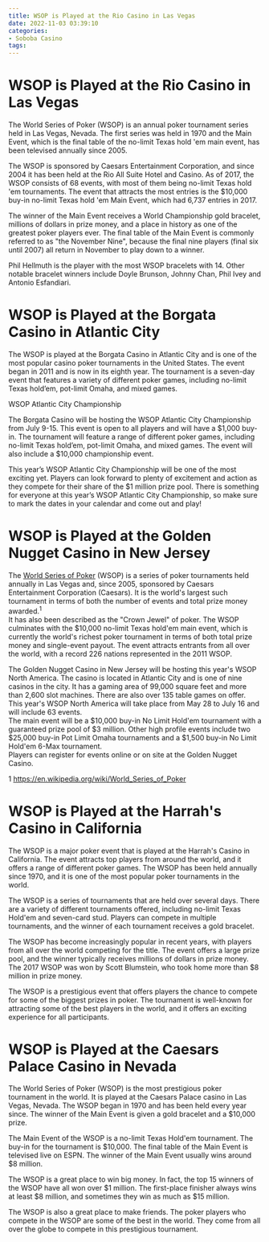 ```yaml
---
title: WSOP is Played at the Rio Casino in Las Vegas
date: 2022-11-03 03:39:10
categories:
- Soboba Casino
tags:
---
```



#  WSOP is Played at the Rio Casino in Las Vegas

The World Series of Poker (WSOP) is an annual poker tournament series held in Las Vegas, Nevada. The first series was held in 1970 and the Main Event, which is the final table of the no-limit Texas hold 'em main event, has been televised annually since 2005.

The WSOP is sponsored by Caesars Entertainment Corporation, and since 2004 it has been held at the Rio All Suite Hotel and Casino. As of 2017, the WSOP consists of 68 events, with most of them being no-limit Texas hold 'em tournaments. The event that attracts the most entries is the $10,000 buy-in no-limit Texas hold 'em Main Event, which had 6,737 entries in 2017.

The winner of the Main Event receives a World Championship gold bracelet, millions of dollars in prize money, and a place in history as one of the greatest poker players ever. The final table of the Main Event is commonly referred to as "the November Nine", because the final nine players (final six until 2007) all return in November to play down to a winner.

Phil Hellmuth is the player with the most WSOP bracelets with 14. Other notable bracelet winners include Doyle Brunson, Johnny Chan, Phil Ivey and Antonio Esfandiari.

#  WSOP is Played at the Borgata Casino in Atlantic City

The WSOP is played at the Borgata Casino in Atlantic City and is one of the most popular casino poker tournaments in the United States. The event began in 2011 and is now in its eighth year. The tournament is a seven-day event that features a variety of different poker games, including no-limit Texas hold’em, pot-limit Omaha, and mixed games.

WSOP Atlantic City Championship

The Borgata Casino will be hosting the WSOP Atlantic City Championship from July 9-15. This event is open to all players and will have a $1,000 buy-in. The tournament will feature a range of different poker games, including no-limit Texas hold’em, pot-limit Omaha, and mixed games. The event will also include a $10,000 championship event.

This year’s WSOP Atlantic City Championship will be one of the most exciting yet. Players can look forward to plenty of excitement and action as they compete for their share of the $1 million prize pool. There is something for everyone at this year’s WSOP Atlantic City Championship, so make sure to mark the dates in your calendar and come out and play!

#  WSOP is Played at the Golden Nugget Casino in New Jersey

The <a href="https://www.wsop.com/">World Series of Poker</a> (WSOP) is a series of poker tournaments held annually in Las Vegas and, since 2005, sponsored by Caesars Entertainment Corporation (Caesars). It is the world's largest such tournament in terms of both the number of events and total prize money awarded.<sup>1</sup><br />
It has also been described as the "Crown Jewel" of poker. The WSOP culminates with the $10,000 no-limit Texas hold'em main event, which is currently the world's richest poker tournament in terms of both total prize money and single-event payout. The event attracts entrants from all over the world, with a record 226 nations represented in the 2011 WSOP.

The Golden Nugget Casino in New Jersey will be hosting this year's WSOP North America. The casino is located in Atlantic City and is one of nine casinos in the city. It has a gaming area of 99,000 square feet and more than 2,600 slot machines. There are also over 135 table games on offer.<br />
This year's WSOP North America will take place from May 28 to July 16 and will include 63 events.<br />The main event will be a $10,000 buy-in No Limit Hold'em tournament with a guaranteed prize pool of $3 million. Other high profile events include two $25,000 buy-in Pot Limit Omaha tournaments and a $1,500 buy-in No Limit Hold'em 6-Max tournament.<br />Players can register for events online or on site at the Golden Nugget Casino.

1 https://en.wikipedia.org/wiki/World_Series_of_Poker

#  WSOP is Played at the Harrah's Casino in California

The WSOP is a major poker event that is played at the Harrah's Casino in California. The event attracts top players from around the world, and it offers a range of different poker games. The WSOP has been held annually since 1970, and it is one of the most popular poker tournaments in the world.

The WSOP is a series of tournaments that are held over several days. There are a variety of different tournaments offered, including no-limit Texas Hold'em and seven-card stud. Players can compete in multiple tournaments, and the winner of each tournament receives a gold bracelet.

The WSOP has become increasingly popular in recent years, with players from all over the world competing for the title. The event offers a large prize pool, and the winner typically receives millions of dollars in prize money. The 2017 WSOP was won by Scott Blumstein, who took home more than $8 million in prize money.

The WSOP is a prestigious event that offers players the chance to compete for some of the biggest prizes in poker. The tournament is well-known for attracting some of the best players in the world, and it offers an exciting experience for all participants.

#  WSOP is Played at the Caesars Palace Casino in Nevada

The World Series of Poker (WSOP) is the most prestigious poker tournament in the world. It is played at the Caesars Palace casino in Las Vegas, Nevada. The WSOP began in 1970 and has been held every year since. The winner of the Main Event is given a gold bracelet and a $10,000 prize.

The Main Event of the WSOP is a no-limit Texas Hold'em tournament. The buy-in for the tournament is $10,000. The final table of the Main Event is televised live on ESPN. The winner of the Main Event usually wins around $8 million.

The WSOP is a great place to win big money. In fact, the top 15 winners of the WSOP have all won over $1 million. The first-place finisher always wins at least $8 million, and sometimes they win as much as $15 million.

The WSOP is also a great place to make friends. The poker players who compete in the WSOP are some of the best in the world. They come from all over the globe to compete in this prestigious tournament.